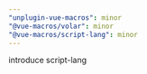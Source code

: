 ```yaml
---
"unplugin-vue-macros": minor
"@vue-macros/volar": minor
"@vue-macros/script-lang": minor
---
```


introduce script-lang
  